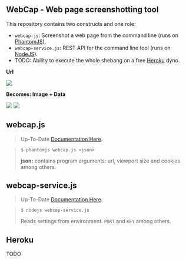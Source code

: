 ## WebCap - Web page screenshotting tool

This repository contains two constructs and one role:

* `webcap.js`: Screenshot a web page from the command line (runs on [PhantomJS](http://phantomjs.org/)).
* `webcap-service.js`: REST API for the command line tool (runs on [NodeJS](http://nodejs.org/)).
* TODO: Ability to execute the whole shebang on a free [Heroku](https://www.heroku.com/) dyno.

**Url**  

![](https://bitbucket.org/gima/webcap/raw/master/gfx/url.png)

**Becomes: Image + Data**

![](https://bitbucket.org/gima/webcap/raw/master/gfx/urlcap.png) ![](https://bitbucket.org/gima/webcap/raw/master/gfx/data.png)

## webcap.js

> Up-To-Date [Documentation Here](https://bitbucket.org/gima/webcap/src/master/src/webcap.js).

>     $ phantomjs webcap.js <json>
> **json:** contains program arguments: url, viewport size and cookies among others.

## webcap-service.js

> Up-To-Date [Documentation Here](https://bitbucket.org/gima/webcap/src/master/src/webcap-service.js).

>     $ nodejs webcap-service.js
> Reads settings from environment. `PORT` and `KEY` among others.

## Heroku

TODO
